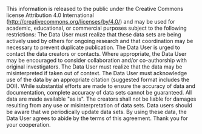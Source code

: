 This information is released to the public under the Creative Commons license Attribution 4.0 International (http://creativecommons.org/licenses/by/4.0/) and may be used for academic, educational, or commercial purposes subject to the following restrictions: The Data User must realize that these data sets are being actively used by others for ongoing research and that coordination may be necessary to prevent duplicate publication. The Data User is urged to contact the data creators or contacts. Where appropriate, the Data User may be encouraged to consider collaboration and/or co-authorship with original investigators. The Data User must realize that the data may be misinterpreted if taken out of context. The Data User must acknowledge use of the data by an appropriate citation (suggested format includes the DOI). While substantial efforts are made to ensure the accuracy of data and documentation, complete accuracy of data sets cannot be guaranteed. All data are made available "as is". The creators shall not be liable for damages resulting from any use or misinterpretation of data sets. Data users should be aware that we periodically update data sets. By using these data, the Data User agrees to abide by the terms of this agreement. Thank you for your cooperation.